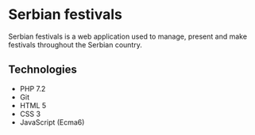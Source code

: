 # Serbian festivals
Serbian festivals is a web application used to manage, present and make festivals throughout the Serbian country.

## Technologies
 - PHP 7.2
 - Git
 - HTML 5
 - CSS 3
 - JavaScript (Ecma6)


